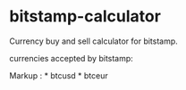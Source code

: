 # bitstamp-calculator

Currency buy and sell calculator for bitstamp.

currencies accepted by bitstamp:

 Markup : * btcusd
          * btceur